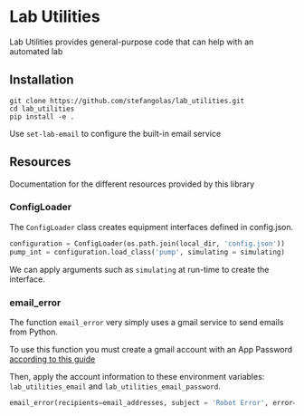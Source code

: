 # Lab Utilities
Lab Utilities provides general-purpose code that can help with an automated lab

## Installation
`git clone https://github.com/stefangolas/lab_utilities.git` </br>
`cd lab_utilities` </br>
`pip install -e .` </br>

Use `set-lab-email` to configure the built-in email service

## Resources

Documentation for the different resources provided by this library

### ConfigLoader

The `ConfigLoader` class creates equipment interfaces defined in config.json.

```python
configuration = ConfigLoader(os.path.join(local_dir, 'config.json'))
pump_int = configuration.load_class('pump', simulating = simulating)
```

We can apply arguments such as `simulating` at run-time to create the interface. 

### email_error
The function `email_error` very simply uses a gmail service to send emails from Python.

To use this function you must create a gmail account with an App Password [according to this guide](https://towardsdatascience.com/how-to-easily-automate-emails-with-python-8b476045c151)

Then, apply the account information to these environment variables: `lab_utilities_email` and `lab_utilities_email_password`.

```python
email_error(recipients=email_addresses, subject = 'Robot Error', error='Exception Raised')
```

